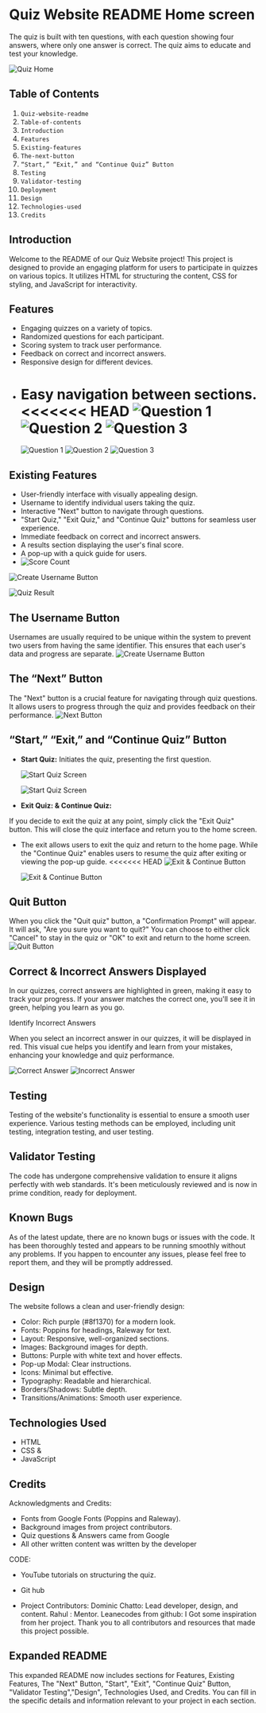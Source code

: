 # Quiz Website README Home screen

The quiz is built with ten questions, with each question showing four answers, where only one answer is correct. The quiz aims to educate and test your knowledge.

![Quiz Home](./images/Quiz-Home-screen.png)

## Table of Contents

1. `Quiz-website-readme`
2. `Table-of-contents`
3. `Introduction`
4. `Features`
5. `Existing-features`
6. `The-next-button`
7. `“Start,” “Exit,” and “Continue Quiz” Button`
8. `Testing`
9. `Validator-testing`
10. `Deployment`
11. `Design`
12. `Technologies-used`
13. `Credits`

## Introduction

Welcome to the README of our Quiz Website project! This project is designed to provide an engaging platform for users to participate in quizzes on various topics. It utilizes HTML for structuring the content, CSS for styling, and JavaScript for interactivity.

## Features

- Engaging quizzes on a variety of topics.
- Randomized questions for each participant.
- Scoring system to track user performance.
- Feedback on correct and incorrect answers.
- Responsive design for different devices.
- Easy navigation between sections.
  <<<<<<< HEAD
  ![Question 1](./images/Question-1-quiz.png)
  ![Question 2](./images/Question-2-quiz.png)
  ![Question 3](./images/Question-3-quiz.png)
  =======
  ![Question 1](./images/Question-1-quiz.png)
  ![Question 2](./images/Question-2-quiz.png)
  ![Question 3](./images/Question-3-quiz.png)

## Existing Features

- User-friendly interface with visually appealing design.
- Username to identify individual users taking the quiz.
- Interactive "Next" button to navigate through questions.
- "Start Quiz," "Exit Quiz," and "Continue Quiz" buttons for seamless user experience.
- Immediate feedback on correct and incorrect answers.
- A results section displaying the user's final score.
- A pop-up with a quick guide for users.
- ![Score Count](./images/Score-Count-quiz.png)

![Create Username Button](./images/create-username-button.png)

![Quiz Result](./images/Quiz-result.png)

## The Username Button

Usernames are usually required to be unique within the system to prevent two users from having the same identifier. This ensures that each user's data and progress are separate.
![Create Username Button](./images/create-username-button.png)

## The “Next” Button

The "Next" button is a crucial feature for navigating through quiz questions. It allows users to progress through the quiz and provides feedback on their performance.
![Next Button](./images/Next-Button.png)

## “Start,” “Exit,” and “Continue Quiz” Button

- **Start Quiz:** Initiates the quiz, presenting the first question.

  ![Start Quiz Screen](./images/Start-quiz-screen.png)

  ![Start Quiz Screen](./images/Start-quiz-screen.png)

- **Exit Quiz: & Continue Quiz:**

If you decide to exit the quiz at any point, simply click the "Exit Quiz" button. This will close the quiz interface and return you to the home screen.

- The exit allows users to exit the quiz and return to the home page. While the "Continue Quiz" enables users to resume the quiz after exiting or viewing the pop-up guide.
  <<<<<<< HEAD
  ![Exit & Continue Button](./images/Exit%20%26%20Continue-Button.png)

  ![Exit & Continue Button](./images/Exit%20%26%20Continue-Button.png)

## Quit Button

When you click the "Quit quiz" button, a "Confirmation Prompt" will appear. It will ask, "Are you sure you want to quit?" You can choose to either click "Cancel" to stay in the quiz or "OK" to exit and return to the home screen.
![Quit Button](./images/Quit-quiz-button.png)

## Correct & Incorrect Answers Displayed

In our quizzes, correct answers are highlighted in green, making it easy to track your progress. If your answer matches the correct one, you'll see it in green, helping you learn as you go.

Identify Incorrect Answers

When you select an incorrect answer in our quizzes, it will be displayed in red. This visual cue helps you identify and learn from your mistakes, enhancing your knowledge and quiz performance.

![Correct Answer](./images/Correct-answer-green-color.png)
![Incorrect Answer](./images/Incorrect-answer-red-color.png)

## Testing

Testing of the website's functionality is essential to ensure a smooth user experience. Various testing methods can be employed, including unit testing, integration testing, and user testing.

## Validator Testing

The code has undergone comprehensive validation to ensure it aligns perfectly with web standards. It's been meticulously reviewed and is now in prime condition, ready for deployment.

## Known Bugs

As of the latest update, there are no known bugs or issues with the code. It has been thoroughly tested and appears to be running smoothly without any problems. If you happen to encounter any issues, please feel free to report them, and they will be promptly addressed.

## Design

The website follows a clean and user-friendly design:

- Color: Rich purple (#8f1370) for a modern look.
- Fonts: Poppins for headings, Raleway for text.
- Layout: Responsive, well-organized sections.
- Images: Background images for depth.
- Buttons: Purple with white text and hover effects.
- Pop-up Modal: Clear instructions.
- Icons: Minimal but effective.
- Typography: Readable and hierarchical.
- Borders/Shadows: Subtle depth.
- Transitions/Animations: Smooth user experience.

## Technologies Used

- HTML
- CSS &
- JavaScript

## Credits

Acknowledgments and Credits:

- Fonts from Google Fonts (Poppins and Raleway).
- Background images from project contributors.
- Quiz questions & Answers came from Google
- All other written content was written by the developer

CODE:

- YouTube tutorials on structuring the quiz.
- Git hub

- Project Contributors:
  Dominic Chatto: Lead developer, design, and content.
  Rahul : Mentor.
  Leanecodes from github: I Got some inspiration from her project.
  Thank you to all contributors and resources that made this project possible.

## Expanded README

This expanded README now includes sections for Features, Existing Features, The "Next" Button, "Start", "Exit", "Continue Quiz" Button, "Validator Testing","Design", Technologies Used, and Credits. You can fill in the specific details and information relevant to your project in each section.
